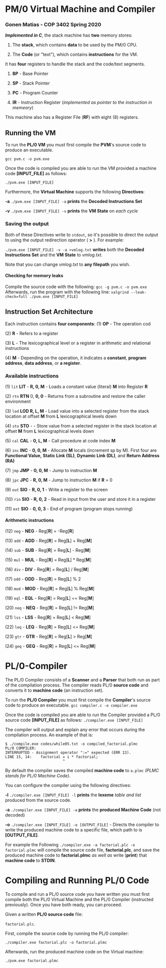 
# PM/0 Virtual Machine and Compiler

### Gonen Matias - COP 3402 Spring 2020

***Implemented in C***, the stack machine has **two** memory stores:

1. The **stack**, which contains **data** to be used by the PM/0 CPU.

2. The **Code** (or "text"), which contains **instructions** for the VM.

  

It has **four** registers to handle the stack and the code/text segments.

  

1.  **BP** - Base Pointer

2.  **SP** - Stack Pointer

3.  **PC** - Program Counter

4.  **IR** - Instruction Register (*implemented as pointer to the instruction in memeory*)

  

This machine also has a Register File (**RF**) with eight (8) registers.

  

## Running the VM

To run the **PL/0 VM** you must first compile the **PVM**'s source code to produce an executable.

`gcc pvm.c -o pvm.exe`

Once the code is compiled you are able to run the VM provided a machine code **[INPUT_FILE]** as follows:

`./pvm.exe [INPUT_FILE]`

Furthermore, the **Virtual Machine** supports the following **Directives**:

**-a**  `./pvm.exe [INPUT_FILE] -a`  **prints** the **Decoded Instructions Set**

**-v**  `./pvm.exe [INPUT_FILE] -v`  **prints** the **VM State** on *each cycle*

### Saving the output

Both of these Directives write to `stdout`, so it's possible to direct the output to using the output redirection operator ( **>** ). For example:

`./pvm.exe [INPUT_FILE] -v -a >vmlog.txt` **writes** both the **Decoded Instructions Set** and the **VM State** to *vmlog.txt*. 

Note that you can change *vmlog.txt* to **any filepath** you wish.

  

#### Checking for memory leaks

Compile the source code with the following:
`gcc -g pvm.c -o pvm.exe`
Afterwards, run the program with the following line:
`valgrind --leak-check=full ./pvm.exe [INPUT_FILE]`

  

## Instruction Set Architecture

Each instruction contains **four components**:
(1) **OP** - The operation cod

(2) **R** - Refers to a register

(3) **L** - The lexicographical level or a register in arithmetic and relational instructions

(4) **M** - Depending on the operation, it indicates a **constant**, **program address**, **data address**, or **a register**.


### Available instructions

(1) `lit`  **LIT** - **R, 0, M** - Loads a constant value (literal) **M** into Register **R**

(2) `rtn`  **RTN** 0, **0, 0** - Returns from a subroutine and restore the caller environment

(3) `lod`  **LOD R, L, M** - Load value into a selected register from the stack location at offset **M** from **L** 
lexicographical levels down

(4) `sto`  **STO** - - Store value from a selected register in the stack location at offset **M** from **L** lexicographical 
levels down

(5) `cal`  **CAL** - **0, L, M** - Call procedure at code index **M**

(6) `inc`  **INC** - **0, 0, M** - Allocate **M** locals (increment sp by M). First four are **Functional Value,**  **Static 
Link (SL)**, **Dynamic Link (DL)**, and **Return Address (RA)**

(7) `jmp`  **JMP** - **0, 0, M** - Jump to instruction **M**

(8) `jpc`  **JPC** - **R, 0, M** - Jump to instruction **M** if **R** = 0

(9) `out`  **SIO** - **R, 0, 1** - Write a register to the screen

(10) `rin`  **SIO** - **R, 0, 2** - Read in input from the user and store it in a register

(11) `ext`  **SIO** - **0, 0, 3** - End of program (program stops running)


#### Arithmetic instructions

(12) `neg` - **NEG** - Reg[**R**] = -Reg[**R**]

(13) `add` - **ADD** - Reg[**R**] = Reg[**L**] + Reg[**M**]

(14) `sub` - **SUB** - Reg[**R**] = Reg[**L**] - Reg[**M**]

(15) `mul` - **MUL** - Reg[**R**] = Reg[**L**] * Reg[**M**]

(16) `div` - **DIV** - Reg[**R**] = Reg[**L**] / Reg[**M**]

(17) `odd` - **ODD** - Reg[**R**] = Reg[**L**] % 2

(18) `mod` - **MOD** - Reg[**R**] = Reg[**L**] % Reg[**M**]

(19) `eql` - **EQL** - Reg[**R**] = Reg[**L**] == Reg[**M**]

(20) `neq` - **NEQ** - Reg[**R**] = Reg[**L**] != Reg[**M**]

(21) `lss` - **LSS** - Reg[**R**] = Reg[**L**] < Reg[**M**]

(22) `leq` - **LEQ** - Reg[**R**] = Reg[**L**] <= Reg[**M**]

(23) `gtr` - **GTR** - Reg[**R**] = Reg[**L**] > Reg[**M**]

(24) `geq` - **GEQ** - Reg[**R**] = Reg[**L**] <= Reg[**M**]

  

# PL/0-Compiler
The PL/0 Compiler consists of a **Scanner** and a **Parser** that both run as part of the compilation process.
The compiler reads PL/0 **source code** and converts it to **machine code** (an instruction set).

To run the **PL/0 Compiler** you must first compile the **Compiler**'s source code to produce an executable.
`gcc compiler.c -o compiler.exe`

Once the code is compiled you are able to run the Compiler provided a PL/0 source code **[INPUT_FILE]** as follows: `./compiler.exe [INPUT_FILE]`

The compiler will output and explain any error that occurs during the compilation process.
An example of that is:

    $ ./compile.exe codes/while05.txt -o compiled_factorial.plmc
    PL/0 COMPILER:
    INTERRUPTED - Assignment operator ":=" expected (ERR 13).
    LINE 15, 14:    factorial = i * factorial;
                              ^
By default the compiler saves the compiled **machine code** to `a.plmc` *(PLMC stands for PL/0 Machine Code)*.

You can configure the compiler using the following directives:

**-l**  `./compiler.exe [INPUT_FILE] -l`  **prints** the **lexeme** *table and list* produced from the source code.

**-a**  `./compiler.exe [INPUT_FILE] -a` **prints** the **produced Machine Code** (not decoded)

**-o** `./compiler.exe [INPUT_FILE] -o [OUTPUT_FILE]` - Directs the compiler to write the produced machine code to a specific file, which path to is **[OUTPUT_FILE]**.

For example the Following `./compiler.exe -a factorial.plc -o factorial.plmc` will compile the source code file, **factorial.plc**, and save the produced machine code to **factorial.plmc** *as well as* write (**print**) that **machine code** to **STDIN**.


# Compiling and Running PL/0 Code
To compile and run a PL/0 source code you have written you must first compile both the PL/0 Virtual Machine and the PL/0 Compiler (instructed previously). Once you have both ready, you can proceed.

Given a written **PL/0 source code** file:

`factorial.plc`.

First, compile the source code by running the PL/0 compiler:

`./compiler.exe factorial.plc -o factorial.plmc`

Afterwards, run the produced machine code on the Virtual machine:

`./pvm.exe factorial.plmc`